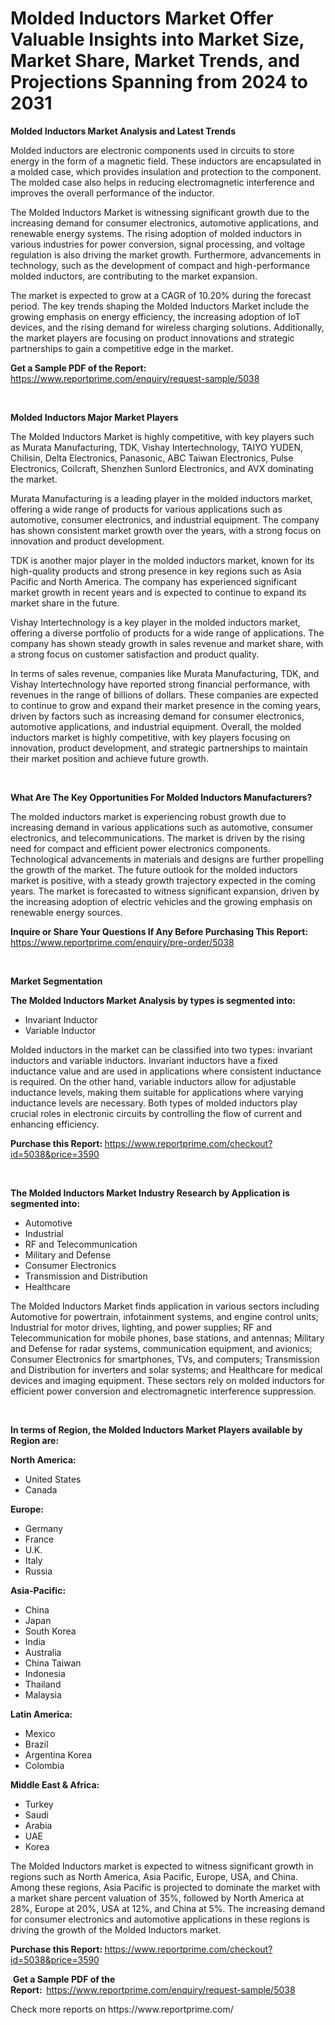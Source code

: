 <p><h1>Molded Inductors Market Offer Valuable Insights into Market Size, Market Share, Market Trends, and Projections Spanning from 2024 to 2031</h1></p><p><strong>Molded Inductors Market Analysis and Latest Trends</strong></p>
<p><p>Molded inductors are electronic components used in circuits to store energy in the form of a magnetic field. These inductors are encapsulated in a molded case, which provides insulation and protection to the component. The molded case also helps in reducing electromagnetic interference and improves the overall performance of the inductor.</p><p>The Molded Inductors Market is witnessing significant growth due to the increasing demand for consumer electronics, automotive applications, and renewable energy systems. The rising adoption of molded inductors in various industries for power conversion, signal processing, and voltage regulation is also driving the market growth. Furthermore, advancements in technology, such as the development of compact and high-performance molded inductors, are contributing to the market expansion.</p><p>The market is expected to grow at a CAGR of 10.20% during the forecast period. The key trends shaping the Molded Inductors Market include the growing emphasis on energy efficiency, the increasing adoption of IoT devices, and the rising demand for wireless charging solutions. Additionally, the market players are focusing on product innovations and strategic partnerships to gain a competitive edge in the market.</p></p>
<p><strong>Get a Sample PDF of the Report:&nbsp;</strong> <a href="https://www.reportprime.com/enquiry/request-sample/5038">https://www.reportprime.com/enquiry/request-sample/5038</a></p>
<p>&nbsp;</p>
<p><strong>Molded Inductors Major Market Players</strong></p>
<p><p>The Molded Inductors Market is highly competitive, with key players such as Murata Manufacturing, TDK, Vishay Intertechnology, TAIYO YUDEN, Chilisin, Delta Electronics, Panasonic, ABC Taiwan Electronics, Pulse Electronics, Coilcraft, Shenzhen Sunlord Electronics, and AVX dominating the market.</p><p>Murata Manufacturing is a leading player in the molded inductors market, offering a wide range of products for various applications such as automotive, consumer electronics, and industrial equipment. The company has shown consistent market growth over the years, with a strong focus on innovation and product development.</p><p>TDK is another major player in the molded inductors market, known for its high-quality products and strong presence in key regions such as Asia Pacific and North America. The company has experienced significant market growth in recent years and is expected to continue to expand its market share in the future.</p><p>Vishay Intertechnology is a key player in the molded inductors market, offering a diverse portfolio of products for a wide range of applications. The company has shown steady growth in sales revenue and market share, with a strong focus on customer satisfaction and product quality.</p><p>In terms of sales revenue, companies like Murata Manufacturing, TDK, and Vishay Intertechnology have reported strong financial performance, with revenues in the range of billions of dollars. These companies are expected to continue to grow and expand their market presence in the coming years, driven by factors such as increasing demand for consumer electronics, automotive applications, and industrial equipment.  Overall, the molded inductors market is highly competitive, with key players focusing on innovation, product development, and strategic partnerships to maintain their market position and achieve future growth.</p></p>
<p>&nbsp;</p>
<p><strong>What Are The Key Opportunities For Molded Inductors Manufacturers?</strong></p>
<p><p>The molded inductors market is experiencing robust growth due to increasing demand in various applications such as automotive, consumer electronics, and telecommunications. The market is driven by the rising need for compact and efficient power electronics components. Technological advancements in materials and designs are further propelling the growth of the market. The future outlook for the molded inductors market is positive, with a steady growth trajectory expected in the coming years. The market is forecasted to witness significant expansion, driven by the increasing adoption of electric vehicles and the growing emphasis on renewable energy sources.</p></p>
<p><strong>Inquire or Share Your Questions If Any Before Purchasing This Report:</strong> <a href="https://www.reportprime.com/enquiry/pre-order/5038">https://www.reportprime.com/enquiry/pre-order/5038</a></p>
<p>&nbsp;</p>
<p><strong>Market Segmentation</strong></p>
<p><strong>The Molded Inductors Market Analysis by types is segmented into:</strong></p>
<p><ul><li>Invariant Inductor</li><li>Variable Inductor</li></ul></p>
<p><p>Molded inductors in the market can be classified into two types: invariant inductors and variable inductors. Invariant inductors have a fixed inductance value and are used in applications where consistent inductance is required. On the other hand, variable inductors allow for adjustable inductance levels, making them suitable for applications where varying inductance levels are necessary. Both types of molded inductors play crucial roles in electronic circuits by controlling the flow of current and enhancing efficiency.</p></p>
<p><strong>Purchase this Report:&nbsp;</strong><a href="https://www.reportprime.com/checkout?id=5038&price=3590">https://www.reportprime.com/checkout?id=5038&price=3590</a></p>
<p>&nbsp;</p>
<p><strong>The Molded Inductors Market Industry Research by Application is segmented into:</strong></p>
<p><ul><li>Automotive</li><li>Industrial</li><li>RF and Telecommunication</li><li>Military and Defense</li><li>Consumer Electronics</li><li>Transmission and Distribution</li><li>Healthcare</li></ul></p>
<p><p>The Molded Inductors Market finds application in various sectors including Automotive for powertrain, infotainment systems, and engine control units; Industrial for motor drives, lighting, and power supplies; RF and Telecommunication for mobile phones, base stations, and antennas; Military and Defense for radar systems, communication equipment, and avionics; Consumer Electronics for smartphones, TVs, and computers; Transmission and Distribution for inverters and solar systems; and Healthcare for medical devices and imaging equipment. These sectors rely on molded inductors for efficient power conversion and electromagnetic interference suppression.</p></p>
<p>&nbsp;</p>
<p><strong>In terms of Region, the Molded Inductors Market Players available by Region are:</strong></p>
<p>
    <p> <strong> North America: </strong>
        <ul>
            <li>United States</li>
            <li>Canada</li>
        </ul>
        </p> 
    <p> <strong> Europe: </strong>
        <ul>
            <li>Germany</li>
            <li>France</li>
            <li>U.K.</li>
            <li>Italy</li>
            <li>Russia</li>
        </ul>
        </p> 
    <p> <strong> Asia-Pacific: </strong>
        <ul>
            <li>China</li>
            <li>Japan</li>
            <li>South Korea</li>
            <li>India</li>
            <li>Australia</li>
            <li>China Taiwan</li>
            <li>Indonesia</li>
            <li>Thailand</li>
            <li>Malaysia</li>
        </ul>
        </p> 
    <p> <strong> Latin America: </strong>
        <ul>
            <li>Mexico</li>
            <li>Brazil</li>
            <li>Argentina Korea</li>
            <li>Colombia</li>
        </ul>
        </p> 
    <p> <strong> Middle East & Africa: </strong>
        <ul>
            <li>Turkey</li>
            <li>Saudi</li>
            <li>Arabia</li>
            <li>UAE</li>
            <li>Korea</li>
        </ul>
    </p>
    </p>
<p><p>The Molded Inductors market is expected to witness significant growth in regions such as North America, Asia Pacific, Europe, USA, and China. Among these regions, Asia Pacific is projected to dominate the market with a market share percent valuation of 35%, followed by North America at 28%, Europe at 20%, USA at 12%, and China at 5%. The increasing demand for consumer electronics and automotive applications in these regions is driving the growth of the Molded Inductors market.</p></p>
<p><strong>Purchase this Report: </strong><a href="https://www.reportprime.com/checkout?id=5038&price=3590">https://www.reportprime.com/checkout?id=5038&price=3590</a></p>
<p>&nbsp;<strong>Get a Sample PDF of the Report:&nbsp;&nbsp;</strong><a href="https://www.reportprime.com/enquiry/request-sample/5038">https://www.reportprime.com/enquiry/request-sample/5038</a></p>
<p><strong></strong></p>
<p>Check more reports on https://www.reportprime.com/</p>